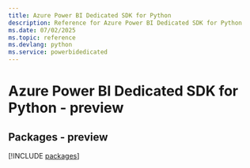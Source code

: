 ```yaml
---
title: Azure Power BI Dedicated SDK for Python
description: Reference for Azure Power BI Dedicated SDK for Python
ms.date: 07/02/2025
ms.topic: reference
ms.devlang: python
ms.service: powerbidedicated
---
```

# Azure Power BI Dedicated SDK for Python - preview
## Packages - preview
[!INCLUDE [packages](power-bi-dedicated-index.md)]